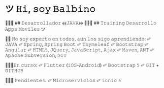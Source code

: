 # ツ 𝙷𝚒, 𝚜𝚘𝚢 𝙱𝚊𝚕𝚋𝚒𝚗𝚘 

👨🏻‍💻 ## 𝙳𝚎𝚜𝚊𝚛𝚛𝚘𝚕𝚕𝚊𝚍𝚘𝚛 ⟪⟪𝙹𝙰𝚅𝙰⟫⟫ 
✌🏻🤓 ## 𝚃𝚛𝚊𝚒𝚗𝚒𝚗𝚐 𝙳𝚎𝚜𝚊𝚛𝚛𝚘𝚕𝚕𝚘 𝙰𝚙𝚙𝚜 𝙼𝚘𝚟𝚒𝚕𝚎𝚜 ツ

👨‍🏫 𝙽𝚘 𝚜𝚘𝚢 𝚎𝚡𝚙𝚎𝚛𝚝𝚘 𝚎𝚗 𝚝𝚘𝚍𝚘𝚜, 𝚊𝚞́𝚗 𝚕𝚘𝚜 𝚜𝚒𝚐𝚘 𝚊𝚙𝚛𝚎𝚗𝚍𝚒𝚎𝚗𝚍𝚘:
✐ 𝙹𝙰𝚅𝙰
✐ 𝚂𝚙𝚛𝚒𝚗𝚐, 𝚂𝚙𝚛𝚒𝚗𝚐 𝙱𝚘𝚘𝚝
✐ 𝚃𝚑𝚢𝚖𝚎𝚕𝚎𝚊𝚏
✐ 𝙱𝚘𝚘𝚝𝚜𝚝𝚛𝚊𝚙
✐ 𝙰𝚗𝚐𝚞𝚕𝚊𝚛
✐ 𝙷𝚃𝙼𝙻𝟻, 𝙹𝚀𝚞𝚎𝚛𝚢, 𝙹𝚊𝚟𝚊𝚂𝚌𝚛𝚒𝚙𝚝, 𝙰𝚓𝚊𝚡
✐ 𝙼𝚊𝚟𝚎𝚗, 𝙰𝙽𝚃
✐ 𝙰𝚙𝚊𝚌𝚑𝚎 𝚂𝚞𝚋𝚟𝚎𝚛𝚜𝚒𝚘𝚗, 𝙶𝙸𝚃

💪🏻🤓𝙴𝚗 𝚌𝚞𝚛𝚜𝚘:
✐ 𝙵𝚕𝚞𝚝𝚝𝚎𝚛 (𝚒𝙾𝚂-𝙰𝚗𝚍𝚛𝚘𝚒𝚍)
✐ 𝙱𝚘𝚘𝚝𝚜𝚝𝚛𝚊𝚙 𝟻
✐ 𝙶𝙸𝚃 + 𝙶𝙸𝚃𝙷𝚄𝙱

✌🏻🤯 𝙿𝚎𝚗𝚍𝚒𝚎𝚗𝚝𝚎𝚜:
✐ 𝙼𝚒𝚌𝚛𝚘𝚜𝚎𝚛𝚟𝚒𝚌𝚒𝚘𝚜
✐ 𝚒𝚘𝚗𝚒𝚌 𝟼
